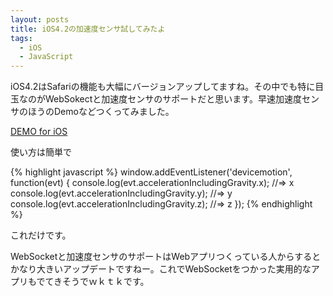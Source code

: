 ```yaml
---
layout: posts
title: iOS4.2の加速度センサ試してみたよ
tags: 
  - iOS
  - JavaScript
---
```


iOS4.2はSafariの機能も大幅にバージョンアップしてますね。その中でも特に目玉なのがWebSokectと加速度センサのサポートだと思います。早速加速度センサのほうのDemoなどつくってみました。

[DEMO for iOS](/sample/2010-11-24-24184510/index.html)

使い方は簡単で

{% highlight javascript %}
window.addEventListener('devicemotion', function(evt) {
    console.log(evt.accelerationIncludingGravity.x); //=> x
    console.log(evt.accelerationIncludingGravity.y); //=> y
    console.log(evt.accelerationIncludingGravity.z); //=> z
});
{% endhighlight %}

これだけです。

WebSocketと加速度センサのサポートはWebアプリつくっている人からするとかなり大きいアップデートですねー。これでWebSocketをつかった実用的なアプリもでてきそうでｗｋｔｋです。


